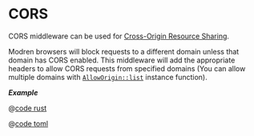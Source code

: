 # CORS

CORS middleware can be used for [Cross-Origin Resource Sharing](https://developer.mozilla.org/en-US/docs/Web/HTTP/CORS).

Modren browsers will block requests to a different domain unless that domain has CORS enabled. This middleware will add the appropriate headers to allow CORS requests from specified domains (You can allow multiple domains with [`AllowOrigin::list`] instance function).

_**Example**_ 

<CodeGroup>
  <CodeGroupItem title="main.rs" active>

@[code rust](../../../codes/cors/src/main.rs)

  </CodeGroupItem>
  <CodeGroupItem title="Cargo.toml">

@[code toml](../../../codes/cors/Cargo.toml)

  </CodeGroupItem>
</CodeGroup>

[`AllowOrigin::list`]: https://docs.rs/salvo-cors/0.64.0/salvo_cors/struct.AllowOrigin.html#method.list